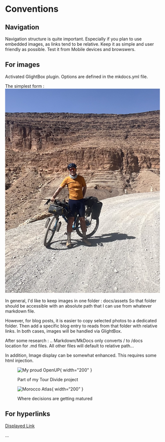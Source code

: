 # Conventions

## Navigation

Navigation structure is quite important.
Especially if you plan to use embedded images, as links tend to be relative.
Keep it as simple and user friendly as possible.
Test it from Mobile devices and browswers.

## For images

Activated GlightBox plugin.
Options are defined in the mkdocs.yml file.

The simplest form :
![Image test](blog/posts/day0/MarocSelfie.jpg)

In general, I'd like to keep images in one folder : docs/assets
So that folder should be accessible with an absolute path that I can use from whatever markdown file.

However, for blog posts, it is easier to copy selected photos to a dedicated folder.
Then add a specific blog entry to reads from that folder with relative links.
In both cases, images will be handled via GlightBox.

After some research :
.. Markdown/MkDocs only converts / to /docs location for .md files.
All other files will default to relative path...

In addition, Image display can be somewhat enhanced.
This requires some html injection.

<figure markdown>

![My proud OpenUP](../../assets/images/openup.jpg){ width="200" }
<figcaption markdown>Part of my Tour Divide project</figcaption>

![Morocco Atlas](../../assets/images/0MarocSelfie.jpg){ width=“200” }
<figcaption markdown>Where decisions are getting matured</figcaption>

</figure>

## For hyperlinks
[Displayed Link](https://hyperlinked.website.com)

...